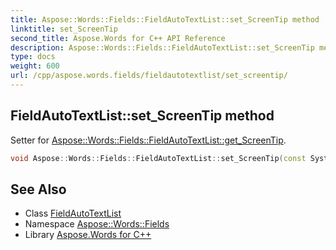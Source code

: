 ```yaml
---
title: Aspose::Words::Fields::FieldAutoTextList::set_ScreenTip method
linktitle: set_ScreenTip
second_title: Aspose.Words for C++ API Reference
description: Aspose::Words::Fields::FieldAutoTextList::set_ScreenTip method. Setter for Aspose::Words::Fields::FieldAutoTextList::get_ScreenTip in C++.
type: docs
weight: 600
url: /cpp/aspose.words.fields/fieldautotextlist/set_screentip/
---
```

## FieldAutoTextList::set_ScreenTip method


Setter for [Aspose::Words::Fields::FieldAutoTextList::get_ScreenTip](../get_screentip/).

```cpp
void Aspose::Words::Fields::FieldAutoTextList::set_ScreenTip(const System::String &value)
```

## See Also

* Class [FieldAutoTextList](../)
* Namespace [Aspose::Words::Fields](../../)
* Library [Aspose.Words for C++](../../../)
